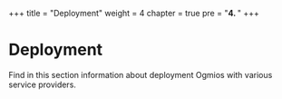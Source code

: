 +++
title = "Deployment"
weight = 4
chapter = true
pre = "<b>4. </b>"
+++

# Deployment 

Find in this section information about deployment Ogmios with various service providers.
